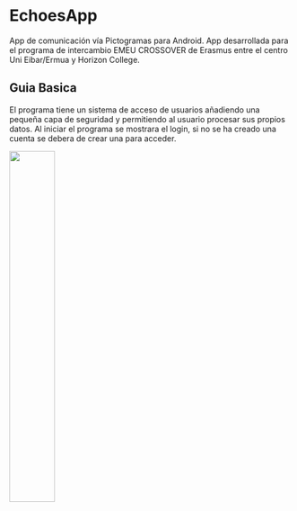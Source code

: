 # EchoesApp
App de comunicación vía Pictogramas para Android. App desarrollada para el programa de intercambio EMEU CROSSOVER de Erasmus entre el centro Uni Eibar/Ermua y Horizon College.

## Guia Basica

El programa tiene un sistema de acceso de usuarios añadiendo una pequeña capa de seguridad y permitiendo al usuario procesar sus propios datos. Al iniciar el programa se mostrara el login, si no se ha creado una cuenta se debera de crear una para acceder.

<img src="media7login.PNG" width=40%>
